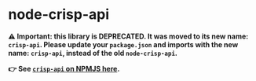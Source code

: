 # node-crisp-api

**⚠️ Important: this library is DEPRECATED. It was moved to its new name: `crisp-api`. Please update your `package.json` and imports with the new name: `crisp-api`, instead of the old `node-crisp-api`.**

**👉 See [`crisp-api` on NPMJS here](https://www.npmjs.com/package/crisp-api).**
